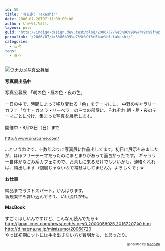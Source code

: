 ```yaml
---
id: 50
title: '写真家: Takeshi*'
date: 2006-07-20T07:11:00+00:00
author: いがらしたけし
layout: post
guid: 'http://indigo-design.dev.test/blog/2006/07/%e5%86%99%e7%9c%9f%e5%ae%b6-takeshi/'
permalink: '/2006/07/%e5%86%99%e7%9c%9f%e5%ae%b6-takeshi/'
categories:
  - 日々
tags:
  - 日々
---
```

<a href="http://blog-imgs-29.fc2.com/a/r/m/armadillo75/07180001.jpg" target="_blank"><img src="http://blog-imgs-29.fc2.com/a/r/m/armadillo75/07180001s.jpg" alt="ウナカメ写真公募展" border="0"></a><br />
<strong><br />写真展出品中</strong>
<br />
<br />写真公募展　「朝の色・昼の色・夜の色」
<br />
<br />一日の中で、時間によって移り変わる「色」をテーマにし、 中野のギャラリーカフェ「ウナ・カメラ・リーベラ」の三つの部屋に、それぞれ 朝・昼・夜のテーマごとに分け、集まった写真を展示します。
<br />
<br />開催中・8月13日（日）まで
<br />
<br /><a href="http://www.unacame.com/" target="_blank">http://www.unacame.com/</a>
<br />
<br />…というわけで、十数年ぶりに写真展に作品出してます。初日に展示をみましたが、ほぼフリーテーマだったのにまとまりがあって面白かったです。
ギャラリー自体がなごみ系カフェなので、お茶しに来るだけでもいいかも。連絡くれれば、顔出します（個展じゃないので常駐はしてません）。よろしくです☆
<br />
<br /><strong>お仕事</strong>
<br />
<br />納品までラストスパート。がんばります。
<br />新規案件も舞い込んできて、いい流れかも。
<br />
<br /><strong>MacBook</strong>
<br />
<br />すごくほしいんですけど、こんなん読んでたら↓
<br /><a href="http://japan.cnet.com/news/tech/story/0,2000056025,20157207,00.htm" target="_blank">http://japan.cnet.com/news/tech/story/0,2000056025,20157207,00.htm</a>
<br /><a href="http://d.hatena.ne.jp/mimizumo/20060720" target="_blank">http://d.hatena.ne.jp/mimizumo/20060720</a>
<br />やっぱ初期ロットには手を出さない方が賢明かも、と思ったり。
<div style="text-align: right;font-size: 10px">
&nbsp;&nbsp;<span>generated by <a href="http://feedpath.jp">feedpath</a></span>
</div>